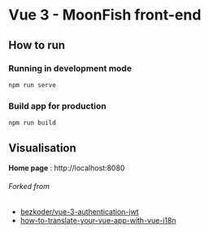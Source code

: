 # Vue 3 - MoonFish front-end

## How to run

### Running in development mode
```bash
npm run serve
```

### Build app for production
```bash
npm run build
```

## Visualisation

**Home page** : http://localhost:8080

###### Forked from
- [bezkoder/vue-3-authentication-jwt](https://github.com/bezkoder/vue-3-authentication-jwt)
- [how-to-translate-your-vue-app-with-vue-i18n](https://www.codeandweb.com/babeledit/tutorials/how-to-translate-your-vue-app-with-vue-i18n)


